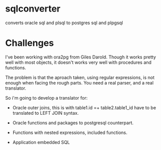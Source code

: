# sqlconverter

converts oracle sql and plsql to postgres sql and plpgsql

# Challenges

I've been working with ora2pg from Giles Darold. Though it works pretty well with most objects, it doesn't works very well with procedures and functions.

The problem is that the aproach taken, using regular expressions, is not enough when facing the rough parts. You need a real parser, and a real translator. 

So i'm going to develop a translator for:

* Oracle outer joins, this is with table1.id =+ table2.table1_id have to be translated to LEFT JOIN syntax.

* Oracle functions and packages to postgresql counterpart.

* Functions with nested expressions, included functions.

* Application embedded SQL 
